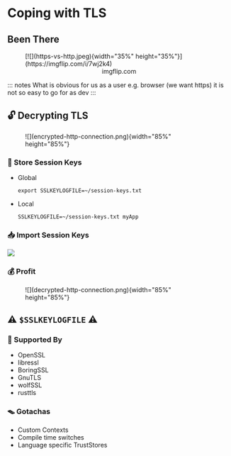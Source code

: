# Coping with TLS

## Been There

<figure>
    [![](https-vs-http.jpeg){width="35%" height="35%"}](https://imgflip.com/i/7wj2k4)
    <figcaption align = "center" front="small">
        imgflip.com
    </figcaption>
</figure>

::: notes
What is obvious for us as a user e.g. browser (we want https)
it is not so easy to go for as dev
:::

## 🔓 Decrypting TLS

<figure>
    ![](encrypted-http-connection.png){width="85%" height="85%"}
</figure>

### 💾 Store Session Keys 

* Global

    ```{.zsh}
    export SSLKEYLOGFILE=~/session-keys.txt
    ```

* Local

    ```{.zsh}
    SSLKEYLOGFILE=~/session-keys.txt myApp
    ```

### 📥 Import Session Keys 
![](tls-session-keys-import.png)


### 💰 Profit 

<figure>
    ![](decrypted-http-connection.png){width="85%" height="85%"}
</figure>

## ⚠️ `$SSLKEYLOGFILE` ⚠️

### 🔩 Supported By
- OpenSSL
- libressl
- BoringSSL
- GnuTLS
- wolfSSL
- rusttls


### 🪤 Gotachas

* Custom Contexts
* Compile time switches
* Language specific TrustStores

